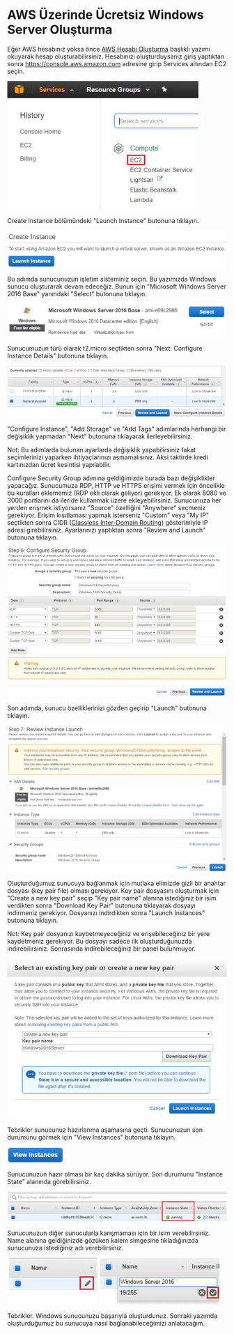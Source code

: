 # AWS Üzerinde Ücretsiz Windows Server Oluşturma

Eğer AWS hesabınız yoksa önce [AWS Hesabı Oluşturma](http://dogukandemir.com/tr/aws-hesabi-olusturma/) başlıklı yazımı okuyarak hesap oluşturabilirsiniz. Hesabınızı oluşturduysanız giriş yaptıktan sonra https://console.aws.amazon.com adresine girip Services altından EC2 seçin.

![Services EC2](https://raw.githubusercontent.com/dogukandemir/blog-posts/master/tr/aws-uzerinde-windows-server-olusturma/images/console-services-compute-ec2.png)



Create Instance bölümündeki "Launch Instance" butonuna tıklayın.

![Launch Instance](https://raw.githubusercontent.com/dogukandemir/blog-posts/master/tr/aws-uzerinde-windows-server-olusturma/images/console-create-instance.png)



Bu adımda sunucunuzun işletim sisteminiz seçin. Bu yazımızda Windows sunucu oluşturarak devam edeceğiz. Bunun için "Microsoft Windows Server 2016 Base" yanındaki "Select" butonuna tıklayın.

![Microsoft Windows Server 2016 Base](https://raw.githubusercontent.com/dogukandemir/blog-posts/master/tr/aws-uzerinde-windows-server-olusturma/images/windows-server-2016-select-button.png)



Sunucumuzun türü olarak t2.micro seçtikten sonra "Next: Configure Instance Details" butonuna tıklayın.

![Instance Type](https://raw.githubusercontent.com/dogukandemir/blog-posts/master/tr/aws-uzerinde-windows-server-olusturma/images/instance-type-configure-button.png)



"Configure Instance", "Add Storage" ve "Add Tags" adımlarında herhangi bir değişiklik yapmadan "Next" butonuna tıklayarak ilerleyebilirsiniz.

Not: Bu adımlarda bulunan ayarlarda değişiklik yapabilirsiniz fakat seçimlerinizi yaparken ihtiyaçlarınızı aşmamalısınız. Aksi taktirde kredi kartınızdan ücret kesintisi yapılabilir.



Configure Security Group adımına geldiğimizde burada bazı değişiklikler yapacağız. Sunucumuza RDP, HTTP ve HTTPS erişimi vermek için öncelikle bu kuralları eklememiz (RDP ekli olarak geliyor) gerekiyor. Ek olarak 8080 ve 3000 portlarını da ileride kullanmak üzere ekleyebilirsiniz. Sunucunuza her yerden erişmek istiyorsanız "Source" özelliğini "Anywhere" seçmeniz gerekiyor. Erişim kısıtlaması yapmak isterseniz "Custom" veya "My IP" seçtikten sonra CIDR ([Classless Inter-Domain Routing](https://en.wikipedia.org/wiki/Classless_Inter-Domain_Routing)) gösterimiyle IP adresi girebilirsiniz. Ayarlarınızı yaptıktan sonra "Review and Launch" butonuna tıklayın.

![Configure Security Group](https://raw.githubusercontent.com/dogukandemir/blog-posts/master/tr/aws-uzerinde-windows-server-olusturma/images/security-group.png)



Son adımda, sunucu özelliklerinizi gözden geçirip "Launch" butonuna tıklayın.

![Launch Instance](https://raw.githubusercontent.com/dogukandemir/blog-posts/master/tr/aws-uzerinde-windows-server-olusturma/images/review-instance-launch.png)



Oluşturduğumuz sunucuya bağlanmak için mutlaka elimizde gizli bir anahtar dosyası (key pair file) olması gerekiyor. Key pair dosyasını oluşturmak için "Create a new key pair" seçip "Key pair name" alanına istediğiniz bir isim verdikten sonra "Download Key Pair" butonuna tıklayarak dosyayı indirmeniz gerekiyor. Dosyanızı indirdikten sonra "Launch Instances" butonuna tıklayın.

Not: Key pair dosyanızı kaybetmeyeceğiniz ve erişebileceğiniz bir yere kaydetmeniz gerekiyor. Bu dosyayı sadece ilk oluşturduğunuzda indirebilirsiniz. Sonrasında indirebileceğiniz bir panel bulunmuyor.

![Create a new key pair](https://raw.githubusercontent.com/dogukandemir/blog-posts/master/tr/aws-uzerinde-windows-server-olusturma/images/key-pair-launch-instances.png)



Tebrikler sunucunuz hazırlanma aşamasına geçti. Sunucunuzun son durumunu görmek için "View Instances" butonuna tıklayın.

[![View Instance](https://raw.githubusercontent.com/dogukandemir/blog-posts/master/tr/aws-uzerinde-windows-server-olusturma/images/view-instances.png)](https://console.aws.amazon.com/ec2/v2/home?#Instances:sort=instanceId)



Sunucunuzun hazır olması bir kaç dakika sürüyor. Son durumunu "Instance State" alanında görebilirsiniz.

![Instance State](https://raw.githubusercontent.com/dogukandemir/blog-posts/master/tr/aws-uzerinde-windows-server-olusturma/images/view-instances-instance-state.png)



Sunucunuzun diğer sunucularla karışmaması için bir isim verebilirsiniz. Name alanına geldiğinizde gözüken kalem simgesine tıkladığınızda sunucunuza istediğiniz adı verebilirsiniz.

![Edit Name](https://raw.githubusercontent.com/dogukandemir/blog-posts/master/tr/aws-uzerinde-windows-server-olusturma/images/view-instances-edit-name-button.png) ![Name Edit](https://raw.githubusercontent.com/dogukandemir/blog-posts/master/tr/aws-uzerinde-windows-server-olusturma/images/view-instances-edit-name-done-button.png)



Tebrikler. Windows sunucunuzu başarıyla oluşturdunuz. Sonraki yazımda oluşturduğumuz bu sunucuya nasıl bağlanabileceğimizi anlatacağım.